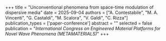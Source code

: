 +++
title = "Unconventional phenomena from space-time modulation of dispersive media"
date = 2025-09-04
authors = ["A. Contestabile", "M. A. Vincenti", "G. Castaldi", "M. Scalora", "V. Galdi", "C. Rizza"]
publication_types = ['paper-conference']
abstract = ""
selected = false
publication = "*International Congress on Engineered Material Platforms for Novel Wave Phenomena (METAMATERIALS)*"
+++
